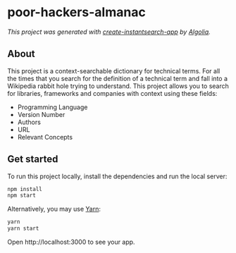 # poor-hackers-almanac

_This project was generated with [create-instantsearch-app](https://github.com/algolia/create-instantsearch-app) by [Algolia](https://algolia.com)._

## About

This project is a context-searchable dictionary for technical terms.
For all the times that you search for the definition of a technical term and fall into a Wikipedia rabbit hole trying to understand. This project allows you to search for libraries, frameworks and companies with context using these fields:
* Programming Language
* Version Number
* Authors
* URL
* Relevant Concepts

## Get started

To run this project locally, install the dependencies and run the local server:

```sh
npm install
npm start
```

Alternatively, you may use [Yarn](https://http://yarnpkg.com/):

```sh
yarn
yarn start
```

Open http://localhost:3000 to see your app.
